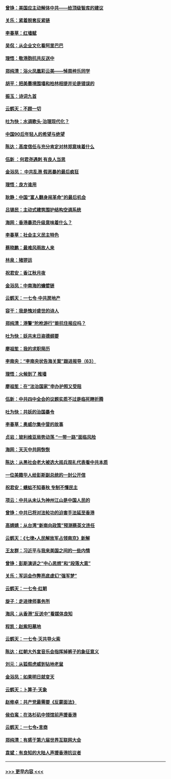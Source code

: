 #### [曾铮：美国应主动解体中共——给顶级智库的建议](../pages/nsc993/n11649888.md?t=11121855) 
#### [关乐：紧着脱套反紧链](../pages/nsc993/n11649069.md?t=11121855) 
#### [李春草：红墙赋](../pages/nsc993/n11646389.md?t=11121855) 
#### [吴侃：从企业文化看阿里巴巴](../pages/nsc993/n11645476.md?t=11121855) 
#### [理悟：敬港胞抗共反送中](../pages/nsc993/n11645466.md?t=11121855) 
#### [郑纯清：浴火凤凰彩云美——悼周梓乐同学](../pages/nsc993/n11645155.md?t=11121855) 
#### [胡平：把美墨境围墙和柏林相提并论是错误的](../pages/nsc993/n11645134.md?t=11121855) 
#### [振玉：诗词九首](../pages/nsc993/n11644081.md?t=11121855) 
#### [云鹤天：不顾一切](../pages/nsc993/n11643508.md?t=11121855) 
#### [吐为快：水调歌头·治理现代化？](../pages/nsc993/n11643485.md?t=11121855) 
#### [中国90后年轻人的希望与绝望](../pages/nsc993/n11642317.md?t=11121855) 
#### [陈达：高度信任与充分肯定对林郑意味着什么](../pages/nsc993/n11641441.md?t=11121855) 
#### [伍新 ：何君尧遇刺 有良人当思](../pages/nsc993/n11641503.md?t=11121855) 
#### [金浴凤： 中共乱港  假恶暴的最后疯狂](../pages/nsc993/n11641495.md?t=11121855) 
#### [理悟：良方谁用](../pages/nsc993/n11641463.md?t=11121855) 
#### [耿静：中国“富人翻身闹革命”的最后机会](../pages/nsc993/n11640655.md?t=11121855) 
#### [吕锡民：主动式建筑围护结构空调系统](../pages/nsc993/n11640168.md?t=11121855) 
#### [海网：香港暴恐升级意味着什么？](../pages/nsc993/n11635904.md?t=11121855) 
#### [李春草：社会主义民主特色](../pages/nsc993/n11634657.md?t=11121855) 
#### [蔡晓鹏：最难风雨故人来](../pages/nsc993/n11633145.md?t=11121855) 
#### [林泉：猪猡运](../pages/nsc993/n11631469.md?t=11121855) 
#### [祝君安：香江秋月夜](../pages/nsc993/n11631440.md?t=11121855) 
#### [金浴凤：中南海的蟾嬖链](../pages/nsc993/n11631290.md?t=11121855) 
#### [云鹤天：一七令·中共房地产](../pages/nsc993/n11630084.md?t=11121855) 
#### [容干：我是愧对盛世的诗人](../pages/nsc993/n11630059.md?t=11121855) 
#### [郑纯清：港警“陀枪游行”能抗住报应吗？](../pages/nsc993/n11629999.md?t=11121855) 
#### [吐为快：妖共末日盗德纲要](../pages/nsc993/n11628610.md?t=11121855) 
#### [廖祖笙：我的求职简历](../pages/nsc993/n11628492.md?t=11121855) 
#### [李南央：“李南央状告海关案”跟进报导（63）](../pages/nsc993/n11627039.md?t=11121855) 
#### [理悟：火候到了 推墙](../pages/nsc993/n11626917.md?t=11121855) 
#### [廖祖笙：在“法治国家”申办护照又受阻](../pages/nsc993/n11626500.md?t=11121855) 
#### [伍新：中共四中全会的议题实质不过是临死瞎折腾](../pages/nsc993/n11621774.md?t=11121855) 
#### [吐为快：共妖的治国暴令](../pages/nsc993/n11621401.md?t=11121855) 
#### [李春草：奥威尔集中营的故事](../pages/nsc993/n11621373.md?t=11121855) 
#### [贞岩：玻利维亚局势动荡 “一带一路”面临风险](../pages/nsc993/n11619480.md?t=11121855) 
#### [海网：天灭中共网恢恢](../pages/nsc993/n11618261.md?t=11121855) 
#### [陈达：从黑社会老大被选大阅兵观礼代表看中共本质](../pages/nsc993/n11618229.md?t=11121855) 
#### [一位美籍华人给彭斯副总统的一封公开信](../pages/nsc993/n11616906.md?t=11121855) 
#### [祝君安：蟪蛄不知春秋  专制不懂民主](../pages/nsc993/n11616882.md?t=11121855) 
#### [项云：中共从未认为神州江山是中国人民的](../pages/nsc993/n11616763.md?t=11121855) 
#### [曾铮：中共已将对法轮功的迫害手法延至香港](../pages/nsc993/n11616561.md?t=11121855) 
#### [高婧婧：从台湾“新南向政策”预测蔡英文连任](../pages/nsc993/n11616518.md?t=11121855) 
#### [云鹤天：《七律▪人民解放军占领南京》新解](../pages/nsc993/n11616490.md?t=11121855) 
#### [王友群：习近平与我来美国之间的一些内情](../pages/nsc993/n11615052.md?t=11121855) 
#### [曾铮：彭斯演讲之“中心思想”和“段落大意”](../pages/nsc993/n11615020.md?t=11121855) 
#### [关乐：军运会作弊亮底虚幻“强军梦”](../pages/nsc993/n11615008.md?t=11121855) 
#### [云鹤天：一七令‧红朝](../pages/nsc993/n11615000.md?t=11121855) 
#### [旋子：走进律师事务所](../pages/nsc993/n11614894.md?t=11121855) 
#### [海风：从香港“反送中”看媒体良知](../pages/nsc993/n11614480.md?t=11121855) 
#### [程凯：赵紫阳墓地](../pages/nsc993/n11614464.md?t=11121855) 
#### [云鹤天：一七令‧灭共导火索](../pages/nsc993/n11613471.md?t=11121855) 
#### [陈达：红朝大外宣音乐会指挥掉裤子的象征意义](../pages/nsc993/n11613456.md?t=11121855) 
#### [刘元：从狐假虎威到钻地老鼠](../pages/nsc993/n11612832.md?t=11121855) 
#### [金浴凤：如果明日就变天](../pages/nsc993/n11611135.md?t=11121855) 
#### [云鹤天：卜算子‧天象](../pages/nsc993/n11609023.md?t=11121855) 
#### [赵修卓：共产党最需要《反蒙面法》](../pages/nsc993/n11608006.md?t=11121855) 
#### [侯伯鸾：在洛杉矶中领馆前声援香港](../pages/nsc993/n11607802.md?t=11121855) 
#### [云鹤天：一七令•言商](../pages/nsc993/n11606248.md?t=11121855) 
#### [郑纯清：有感于第六届世界互联网大会](../pages/nsc993/n11604718.md?t=11121855) 
#### [袁斌：有良知的大陆人声援香港抗议者](../pages/nsc993/n11603673.md?t=11121855) 

----
#### [ >>> 更早内容 <<< ](../indexes/nsc993-earlier.md)
